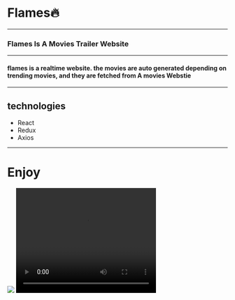 <h1>Flames🔥</h1>
<hr/>
<h3>Flames Is A Movies Trailer Website</h3>
<hr />
<h4>flames is a realtime website. the movies are auto generated depending on trending movies, and they are fetched from A movies Webstie</h4>
<hr />
<h2>technologies</h2>
<ul>
<li>React</li>
<li>Redux</li>
<li>Axios</li>
</ul>
<hr />
<h1>Enjoy</h1>
<img src="https://github.com/Anas-Qadil/Flames/blob/master/Home.png?raw=true" />
<video width="320" height="240" controls>
  <source src="[movie.mp4](https://github.com/Anas-Qadil/Flames/blob/master/video.mp4?raw=true)" type="video/mp4">
</video>

